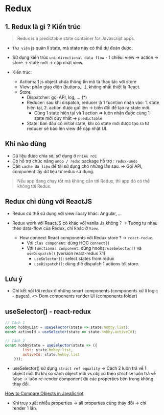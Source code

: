 # Redux

## 1. Redux là gì ? Kiến trúc

> Redux is a predictable state container for Javascript apps.

- `Thư viện` js quản lí state, mà state này có thể dự đoán được.
- Sử dụng kiến trúc `uni-directional data flow` - 1 chiều: view -> action -> store -> state mới -> cập nhật view.

- Kiến trúc:
  - Actions: 1 js object chứa thông tin mô tả thao tác với store
  - View: phần giao diện (buttons,...), không nhất thiết là React.
  - Store: 
    - Dispatcher: gọi API, log, ... (*)
    - Reducer: sau khi dispatch, reducer là 1 fucntion nhận vào: 1. state hiện tại, 2. action được gửi lên -> biến đổi để tạo ra state mới.
      - Cùng 1 state hiện tại và 1 action => luôn nhận được cùng 1 state mới duy nhất -> `predictable`
    - State: ban đầu có initial state, khi có state mới được tạo ra từ reducer sẽ báo lên view để cập nhật UI.

## Khi nào dùng

- Dữ liệu được chia sẻ, sử dụng ở `nhiều nơi`
- Có hỗ trợ chức năng `undo / redo`: package hỗ trợ : `redux-undo`
- Cần `cache dữ liệu` để tái sử dụng cho những lần sau. -> Gọi API, component lấy dữ liệu từ redux sử dụng.

> Nếu app đang chạy tốt mà không cần tới Redux, thì app đó có thể không tới Redux.

## Redux chỉ dùng với ReactJS

- Redux có thể sử dụng với view libary khác: Angular, ...

- Redux work với ReactJS có khác với vanila Js không ? -> Tương tự nhau theo data-flow của Redux, chỉ khác ở `View`.
  - How connect React components với Redux store ? -> `react-redux`.
    - Với `clas component`: dùng HOC `connect()`
    - Với `functional component`: dùng hooks: `useSelector()` và `useDispatch()` (version react-redux 7.1)
      - `useSelector()`: select states from redux
      - `useDispatch()`: dùng điể dispatch 1 actions tới store.

## Lưu ý

- Chỉ kết nối tới redux ở những smart components (components xử lí logic - pages), <> Dom components render UI (components folder)

## useSelector() - react-redux

```javascript
// Cách 1
const hobbyList = useSelector(state => state.hobby.list);
const activeId = useSelector(state => state.hobby.activeId);

// Cách 2
const hobbyState = useSelector(state => ({
        list: state.hobby.list,
        activeId: state.hobby.list
    }));
```

- useSelector() sử dụng `strict ref equality` -> Cách 2 luôn trả về 1 object mới thì khi so sánh object mới vs obj cũ theo strict sẽ luôn trả về false -> luôn re-render component dù các properties bên trong không thay đổi.

[How to Compare Objects in JavaScript](https://dmitripavlutin.com/how-to-compare-objects-in-javascript/)

- Khi truy xuất nhiều properties -> all properties cùng thay đổi -> chỉ render 1 lần.